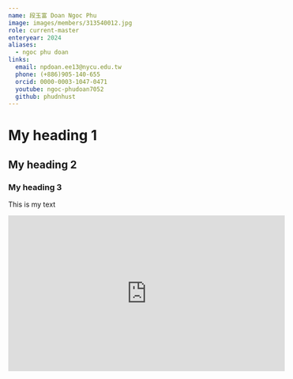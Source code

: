 ```yaml
---
name: 段玉富 Doan Ngoc Phu 
image: images/members/313540012.jpg 
role: current-master
enteryear: 2024
aliases:
  - ngoc phu doan
links:
  email: npdoan.ee13@nycu.edu.tw
  phone: (+886)905-140-655
  orcid: 0000-0003-1047-0471
  youtube: ngoc-phudoan7052
  github: phudnhust  
---
```

# My heading 1
## My heading 2
### My heading 3

This is my text

<iframe width="560" height="315" src="https://www.youtube.com/embed/Zg4gxdIWDds?si=M5wKxwTCrXOJ-t0U" title="YouTube video player" frameborder="0" allow="accelerometer; autoplay; clipboard-write; encrypted-media; gyroscope; picture-in-picture; web-share" referrerpolicy="strict-origin-when-cross-origin" allowfullscreen></iframe>